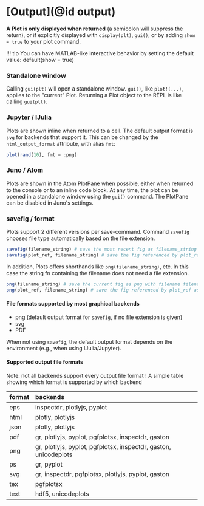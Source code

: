 
# [Output](@id output)


**A Plot is only displayed when returned** (a semicolon will suppress the return), or if explicitly displayed with `display(plt)`, `gui()`, or by adding `show = true` to your plot command.


!!! tip
    You can have MATLAB-like interactive behavior by setting the default value: default(show = true)

### Standalone window

Calling `gui(plt)` will open a standalone window.  `gui()`, like `plot!(...)`, applies to the "current" Plot.  Returning a Plot object to the REPL is like calling `gui(plt)`.


### Jupyter / IJulia

Plots are shown inline when returned to a cell.  The default output format is `svg` for backends that support it.
This can be changed by the `html_output_format` attribute, with alias `fmt`:

```julia
plot(rand(10), fmt = :png)
```

### Juno / Atom

Plots are shown in the Atom PlotPane when possible, either when returned to the console or to an inline code block. At any time, the plot can be opened in a standalone window using the `gui()` command. 
The PlotPane can be disabled in Juno's settings.

### savefig / format

Plots support 2 different versions per save-command.
Command `savefig` chooses file type automatically based on the file extension.

```julia
savefig(filename_string) # save the most recent fig as filename_string (such as "output.png")
savefig(plot_ref, filename_string) # save the fig referenced by plot_ref as filename_string (such as "output.png")
```

In addition, Plots offers shorthands like `png(filename_string)`, etc.
In this case the string fn containing the filename does not need a file extension.

```julia
png(filename_string) # save the current fig as png with filename filename_string (such as "output.png")
png(plot_ref, filename_string) # save the fig referenced by plot_ref as png with filename filename_string (such as "output.png")
```

#### File formats supported by most graphical backends

 - png (default output format for `savefig`, if no file extension is given)
 - svg
 - PDF
 
When not using `savefig`, the default output format depends on the environment (e.g., when using IJulia/Jupyter).

#### Supported output file formats

Note:   not all backends support every output file format !
A simple table showing which format is supported by which backend

| format | backends                                           |
| :----- | :------------------------------------------------- |
| eps    | inspectdr, plotlyjs, pyplot                        |
| html   | plotly,  plotlyjs                                  |
| json   | plotly, plotlyjs                                   |
| pdf    | gr, plotlyjs, pyplot, pgfplotsx, inspectdr, gaston |
| png    | gr, plotlyjs, pyplot, pgfplotsx, inspectdr, gaston, unicodeplots |
| ps     | gr, pyplot                                         |
| svg    | gr, inspectdr, pgfplotsx, plotlyjs, pyplot, gaston |
| tex    | pgfplotsx                                          |
| text   | hdf5, unicodeplots                                 |
